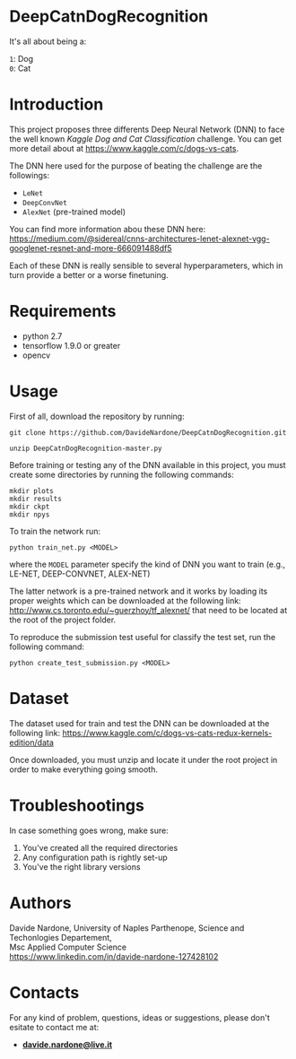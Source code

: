 # DeepCatnDogRecognition

It's all about being a:

`1`: Dog <br>
`0`: Cat <br>

# Introduction

This project proposes three differents Deep Neural Network (DNN) to face the well known *Kaggle Dog and Cat Classification* challenge. You can get more detail about at https://www.kaggle.com/c/dogs-vs-cats.

The DNN here used for the purpose of beating the challenge are the followings:

- `LeNet`
- `DeepConvNet`
- `AlexNet` (pre-trained model)

You can find more information abou these DNN here: https://medium.com/@sidereal/cnns-architectures-lenet-alexnet-vgg-googlenet-resnet-and-more-666091488df5

Each of these DNN is really sensible to several hyperparameters, which in turn provide a better or a worse finetuning.

# Requirements

  - python 2.7 <br>
  - tensorflow 1.9.0 or greater <br>
  - opencv <br>
  
# Usage

First of all, download the repository by running:

`git clone https://github.com/DavideNardone/DeepCatnDogRecognition.git` <br>

`unzip DeepCatnDogRecognition-master.py`

Before training or testing any of the DNN available in this project, you must create some directories by running the following commands:

`mkdir plots` <br>
`mkdir results` <br>
`mkdir ckpt` <br>
`mkdir npys` <br>

To train the network run:

`python train_net.py <MODEL>`

where the `MODEL` parameter specify the kind of DNN you want to train (e.g., LE-NET, DEEP-CONVNET, ALEX-NET)

The latter network is a pre-trained network and it works by loading its proper weights which can be downloaded at the following link: <br>
http://www.cs.toronto.edu/~guerzhoy/tf_alexnet/ that need to be located at the root of the project folder.

To reproduce the submission test useful for classify the test set, run the following command:

`python create_test_submission.py <MODEL>`

# Dataset

The dataset used for train and test the DNN can be downloaded at the following link: https://www.kaggle.com/c/dogs-vs-cats-redux-kernels-edition/data

Once downloaded, you must unzip and locate it under the root project in order to make everything going smooth.

# Troubleshootings

In case something goes wrong, make sure:

1. You've created all the required directories
2. Any configuration path is rightly set-up
3. You've the right library versions

# Authors

Davide Nardone, University of Naples Parthenope, Science and Techonlogies Departement,<br> Msc Applied Computer Science <br/>
https://www.linkedin.com/in/davide-nardone-127428102

# Contacts

For any kind of problem, questions, ideas or suggestions, please don't esitate to contact me at: 
- **davide.nardone@live.it**
